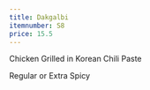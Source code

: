 ```yaml
---
title: Dakgalbi
itemnumber: S8
price: 15.5
---
```

Chicken Grilled in Korean Chili Paste

Regular or Extra Spicy